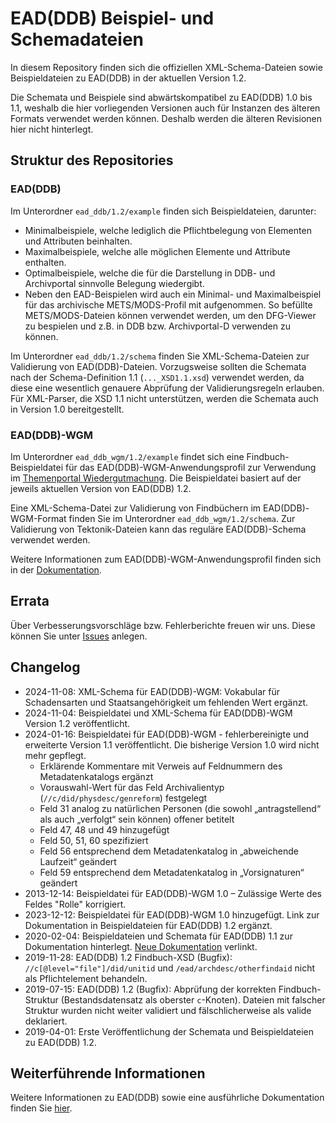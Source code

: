 # EAD(DDB) Beispiel- und Schemadateien

In diesem Repository finden sich die offiziellen XML-Schema-Dateien sowie Beispieldateien zu EAD(DDB) in der aktuellen Version 1.2.

Die Schemata und Beispiele sind abwärtskompatibel zu EAD(DDB) 1.0 bis 1.1, weshalb die hier vorliegenden Versionen auch für Instanzen des älteren Formats verwendet werden können. Deshalb werden die älteren Revisionen hier nicht hinterlegt.

## Struktur des Repositories
### EAD(DDB)
Im Unterordner `ead_ddb/1.2/example` finden sich Beispieldateien, darunter:

- Minimalbeispiele, welche lediglich die Pflichtbelegung von Elementen und Attributen beinhalten.
- Maximalbeispiele, welche alle möglichen Elemente und Attribute enthalten. 
- Optimalbeispiele, welche die für die Darstellung in DDB- und Archivportal sinnvolle Belegung wiedergibt.
- Neben den EAD-Beispielen wird auch ein Minimal- und Maximalbeispiel für das archivische METS/MODS-Profil mit aufgenommen. So befüllte METS/MODS-Dateien können verwendet werden, um den DFG-Viewer zu bespielen und z.B. in DDB bzw. Archivportal-D verwenden zu können.

Im Unterordner `ead_ddb/1.2/schema` finden Sie XML-Schema-Dateien zur Validierung von EAD(DDB)-Dateien. Vorzugsweise sollten die Schemata nach der Schema-Definition 1.1 (`..._XSD1.1.xsd`) verwendet werden, da diese eine wesentlich genauere Abprüfung der Validierungsregeln erlauben. Für XML-Parser, die XSD 1.1 nicht unterstützen, werden die Schemata auch in Version 1.0 bereitgestellt.

### EAD(DDB)-WGM
Im Unterordner `ead_ddb_wgm/1.2/example` findet sich eine Findbuch-Beispieldatei für das EAD(DDB)-WGM-Anwendungsprofil zur Verwendung im [Themenportal Wiedergutmachung](https://www.archivportal-d.de/themenportale/wiedergutmachung). 
Die Beispieldatei basiert auf der jeweils aktuellen Version von EAD(DDB) 1.2.

Eine XML-Schema-Datei zur Validierung von Findbüchern im EAD(DDB)-WGM-Format finden Sie im Unterordner `ead_ddb_wgm/1.2/schema`. Zur Validierung von Tektonik-Dateien kann das reguläre EAD(DDB)-Schema verwendet werden.

Weitere Informationen zum EAD(DDB)-WGM-Anwendungsprofil finden sich in der [Dokumentation](https://wiki.deutsche-digitale-bibliothek.de/pages/viewpage.action?pageId=126518213).

## Errata

Über Verbesserungsvorschläge bzw. Fehlerberichte freuen wir uns. Diese können Sie unter [Issues](https://github.com/Deutsche-Digitale-Bibliothek/ddb-metadata-ead/issues) anlegen.

## Changelog
- 2024-11-08: XML-Schema für EAD(DDB)-WGM: Vokabular für Schadensarten und Staatsangehörigkeit um fehlenden Wert ergänzt.
- 2024-11-04: Beispieldatei und XML-Schema für EAD(DDB)-WGM Version 1.2 veröffentlicht.
- 2024-01-16: Beispieldatei für EAD(DDB)-WGM - fehlerbereinigte und erweiterte Version 1.1 veröffentlicht. Die bisherige Version 1.0 wird nicht mehr gepflegt.
  - Erklärende Kommentare mit Verweis auf Feldnummern des Metadatenkatalogs ergänzt
  - Vorauswahl-Wert für das Feld Archivalientyp (`//c/did/physdesc/genreform`) festgelegt
  - Feld 31 analog zu natürlichen Personen (die sowohl „antragstellend“ als auch „verfolgt“ sein können) offener betitelt
  - Feld 47, 48 und 49 hinzugefügt
  - Feld 50, 51, 60 spezifiziert
  - Feld 56 entsprechend dem Metadatenkatalog in „abweichende Laufzeit“ geändert
  - Feld 59 entsprechend dem Metadatenkatalog in „Vorsignaturen“ geändert
- 2013-12-14: Beispieldatei für EAD(DDB)-WGM 1.0 – Zulässige Werte des Feldes "Rolle" korrigiert.
- 2023-12-12: Beispieldatei für EAD(DDB)-WGM 1.0 hinzugefügt. Link zur Dokumentation in Beispieldateien für EAD(DDB) 1.2 ergänzt.
- 2020-02-04: Beispieldateien und Schemata für EAD(DDB) 1.1 zur Dokumentation hinterlegt. [Neue Dokumentation](https://wiki.deutsche-digitale-bibliothek.de/pages/viewpage.action?pageId=19010180) verlinkt.
- 2019-11-28: EAD(DDB) 1.2 Findbuch-XSD (Bugfix): `//c[@level="file"]/did/unitid` und `/ead/archdesc/otherfindaid` nicht als Pflichtelement behandeln.
- 2019-07-15: EAD(DDB) 1.2 (Bugfix): Abprüfung der korrekten Findbuch-Struktur (Bestandsdatensatz als oberster `c`-Knoten). Dateien mit falscher Struktur wurden nicht weiter validiert und fälschlicherweise als valide deklariert.
- 2019-04-01: Erste Veröffentlichung der Schemata und Beispieldateien zu EAD(DDB) 1.2.

## Weiterführende Informationen

Weitere Informationen zu EAD(DDB) sowie eine ausführliche Dokumentation finden Sie [hier](https://wiki.deutsche-digitale-bibliothek.de/pages/viewpage.action?pageId=19010180).
